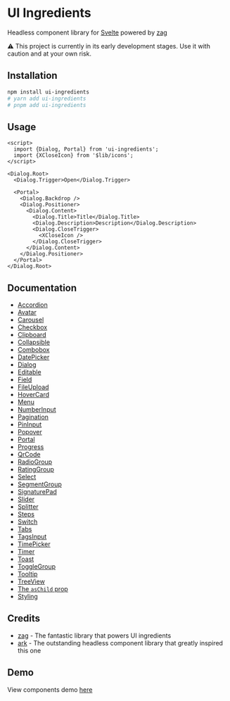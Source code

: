 # UI Ingredients

Headless component library for [Svelte](https://svelte.dev/) powered by [zag](https://zagjs.com/)

⚠️ This project is currently in its early development stages. Use it with caution and at your own risk.

## Installation

```bash
npm install ui-ingredients
# yarn add ui-ingredients
# pnpm add ui-ingredients
```

## Usage

```svelte
<script>
  import {Dialog, Portal} from 'ui-ingredients';
  import {XCloseIcon} from '$lib/icons';
</script>

<Dialog.Root>
  <Dialog.Trigger>Open</Dialog.Trigger>

  <Portal>
    <Dialog.Backdrop />
    <Dialog.Positioner>
      <Dialog.Content>
        <Dialog.Title>Title</Dialog.Title>
        <Dialog.Description>Description</Dialog.Description>
        <Dialog.CloseTrigger>
          <XCloseIcon />
        </Dialog.CloseTrigger>
      </Dialog.Content>
    </Dialog.Positioner>
  </Portal>
</Dialog.Root>
```

## Documentation

- [Accordion](https://github.com/calvo-jp/ui-ingredients/blob/main/docs/accordion.md)
- [Avatar](https://github.com/calvo-jp/ui-ingredients/blob/main/docs/avatar.md)
- [Carousel](https://github.com/calvo-jp/ui-ingredients/blob/main/docs/carousel.md)
- [Checkbox](https://github.com/calvo-jp/ui-ingredients/blob/main/docs/checkbox.md)
- [Clipboard](https://github.com/calvo-jp/ui-ingredients/blob/main/docs/clipboard.md)
- [Collapsible](https://github.com/calvo-jp/ui-ingredients/blob/main/docs/collapsible.md)
- [Combobox](https://github.com/calvo-jp/ui-ingredients/blob/main/docs/combobox.md)
- [DatePicker](https://github.com/calvo-jp/ui-ingredients/blob/main/docs/date-picker.md)
- [Dialog](https://github.com/calvo-jp/ui-ingredients/blob/main/docs/dialog.md)
- [Editable](https://github.com/calvo-jp/ui-ingredients/blob/main/docs/editable.md)
- [Field](https://github.com/calvo-jp/ui-ingredients/blob/main/docs/field.md)
- [FileUpload](https://github.com/calvo-jp/ui-ingredients/blob/main/docs/file-upload.md)
- [HoverCard](https://github.com/calvo-jp/ui-ingredients/blob/main/docs/hover-card.md)
- [Menu](https://github.com/calvo-jp/ui-ingredients/blob/main/docs/menu.md)
- [NumberInput](https://github.com/calvo-jp/ui-ingredients/blob/main/docs/number-input.md)
- [Pagination](https://github.com/calvo-jp/ui-ingredients/blob/main/docs/pagination.md)
- [PinInput](https://github.com/calvo-jp/ui-ingredients/blob/main/docs/pin-input.md)
- [Popover](https://github.com/calvo-jp/ui-ingredients/blob/main/docs/popover.md)
- [Portal](https://github.com/calvo-jp/ui-ingredients/blob/main/docs/portal.md)
- [Progress](https://github.com/calvo-jp/ui-ingredients/blob/main/docs/progress.md)
- [QrCode](https://github.com/calvo-jp/ui-ingredients/blob/main/docs/qr-code.md)
- [RadioGroup](https://github.com/calvo-jp/ui-ingredients/blob/main/docs/radio-group.md)
- [RatingGroup](https://github.com/calvo-jp/ui-ingredients/blob/main/docs/rating-group.md)
- [Select](https://github.com/calvo-jp/ui-ingredients/blob/main/docs/select.md)
- [SegmentGroup](https://github.com/calvo-jp/ui-ingredients/blob/main/docs/segment-group.md)
- [SignaturePad](https://github.com/calvo-jp/ui-ingredients/blob/main/docs/signature-pad.md)
- [Slider](https://github.com/calvo-jp/ui-ingredients/blob/main/docs/slider.md)
- [Splitter](https://github.com/calvo-jp/ui-ingredients/blob/main/docs/splitter.md)
- [Steps](https://github.com/calvo-jp/ui-ingredients/blob/main/docs/steps.md)
- [Switch](https://github.com/calvo-jp/ui-ingredients/blob/main/docs/switch.md)
- [Tabs](https://github.com/calvo-jp/ui-ingredients/blob/main/docs/tabs.md)
- [TagsInput](https://github.com/calvo-jp/ui-ingredients/blob/main/docs/tags-input.md)
- [TimePicker](https://github.com/calvo-jp/ui-ingredients/blob/main/docs/time-picker.md)
- [Timer](https://github.com/calvo-jp/ui-ingredients/blob/main/docs/timer.md)
- [Toast](https://github.com/calvo-jp/ui-ingredients/blob/main/docs/toast.md)
- [ToggleGroup](https://github.com/calvo-jp/ui-ingredients/blob/main/docs/toggle-group.md)
- [Tooltip](https://github.com/calvo-jp/ui-ingredients/blob/main/docs/tooltip.md)
- [TreeView](https://github.com/calvo-jp/ui-ingredients/blob/main/docs/tree-view.md)
- [The `asChild` prop](https://github.com/calvo-jp/ui-ingredients/blob/main/docs/aschild.md)
- [Styling](https://github.com/calvo-jp/ui-ingredients/blob/main/docs/styling.md)

## Credits

- [zag](https://zagjs.com/) - The fantastic library that powers UI ingredients
- [ark](https://ark-ui.com/) - The outstanding headless component library that greatly inspired this one

## Demo

View components demo [here](https://ui-ingredients.vercel.app/)
